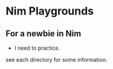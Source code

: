 # Nim Playgrounds

## For a newbie in Nim
- I need to practice.

see each directory for some information.  
